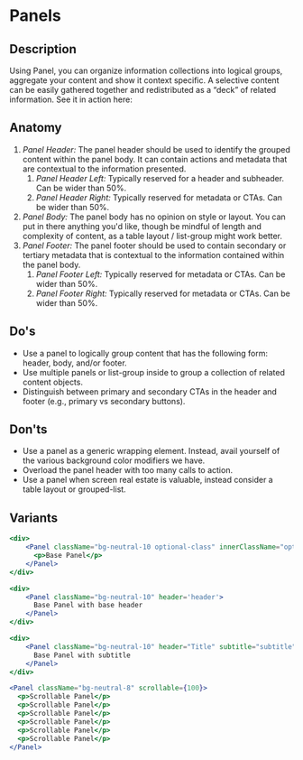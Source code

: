 # Panels

## Description

Using Panel, you can organize information collections into logical groups, aggregate your
content and show it context specific. A selective content can be easily gathered together and
redistributed as a “deck” of related information. See it in action here:

## Anatomy

1. *Panel Header:* The panel header should be used to identify the grouped content within the panel body. It can
contain actions and metadata that are contextual to the information presented.
    1. *Panel Header Left:* Typically reserved for a header and subheader. Can be wider than 50%.
    1. *Panel Header Right:* Typically reserved for metadata or CTAs. Can be wider than 50%.
1. *Panel Body:* The panel body has no opinion on style or layout. You can put in there anything you'd
like, though be mindful of length and complexity of content, as a table layout / list-group might work better.
1. *Panel Footer:* The panel footer should be used to contain secondary or tertiary metadata that is
contextual to the information contained within the panel body.
    1. *Panel Footer Left:* Typically reserved for metadata or CTAs. Can be wider than 50%.
    1. *Panel Footer Right:* Typically reserved for metadata or CTAs. Can be wider than 50%.

## Do's

- Use a panel to logically group content that has the following form: header, body, and/or footer.
- Use multiple panels or list-group inside to group a collection of related content objects.
- Distinguish between primary and secondary CTAs in the header and footer (e.g., primary vs secondary buttons).

## Don'ts

- Use a panel as a generic wrapping element. Instead, avail yourself of the various background color modifiers we have.
- Overload the panel header with too many calls to action.
- Use a panel when screen real estate is valuable, instead consider a table layout or grouped-list.

## Variants

```jsx
<div>
    <Panel className="bg-neutral-10 optional-class" innerClassName="opt-inner-class">
      <p>Base Panel</p>
    </Panel>
</div>
```

```jsx
<div>
    <Panel className="bg-neutral-10" header='header'>
      Base Panel with base header
    </Panel>
</div>
```

```jsx
<div>
    <Panel className="bg-neutral-10" header="Title" subtitle="subtitle">
      Base Panel with subtitle
    </Panel>
</div>
```

```jsx
<Panel className="bg-neutral-8" scrollable={100}>
  <p>Scrollable Panel</p>
  <p>Scrollable Panel</p>
  <p>Scrollable Panel</p>
  <p>Scrollable Panel</p>
  <p>Scrollable Panel</p>
  <p>Scrollable Panel</p>
</Panel>
```